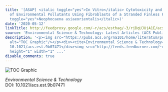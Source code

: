 ```yaml
---
title: '[ASAP] <italic toggle="yes">In Vitro</italic> Cytotoxicity and Risk Assessments
  of Environmental Pollutants Using Fibroblasts of a Stranded Finless Porpoise (<italic
  toggle="yes">Neophocaena asiaeorientalis</italic>)'
date: '2020-05-12'
linkTitle: http://feedproxy.google.com/~r/acs/esthag/~3/rjDqUJUjA1E/acs.est.9b07471
source: 'Environmental Science & Technology: Latest Articles (ACS Publications)'
description: '<p><img src="https://pubs.acs.org/na101/home/literatum/publisher/achs/journals/content/esthag/0/esthag.ahead-of-print/acs.est.9b07471/20200512/images/medium/es9b07471_0004.gif"
  alt="TOC Graphic"/></p><div><cite>Environmental Science & Technology</cite></div><div>DOI:
  10.1021/acs.est.9b07471</div><img src="http://feeds.feedburner.com/~r/acs/esthag/~4/rjDqUJUjA1E"
  height="1" width="1" ...'
disable_comments: true
---
```

<p><img src="https://pubs.acs.org/na101/home/literatum/publisher/achs/journals/content/esthag/0/esthag.ahead-of-print/acs.est.9b07471/20200512/images/medium/es9b07471_0004.gif" alt="TOC Graphic"/></p><div><cite>Environmental Science & Technology</cite></div><div>DOI: 10.1021/acs.est.9b07471</div><img src="http://feeds.feedburner.com/~r/acs/esthag/~4/rjDqUJUjA1E" height="1" width="1" ...
